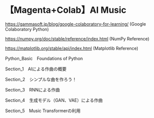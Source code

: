 # 【Magenta+Colab】AI Music
https://gammasoft.jp/blog/google-colaboratory-for-learning/
(Google Colaboratory Python)

https://numpy.org/doc/stable/reference/index.html
(NumPy Reference)

https://matplotlib.org/stable/api/index.html
(Matplotlib Reference)

Python_Basic　Foundations of Python

Section_1　AIによる作曲の概要

Section_2　シンプルな曲を作ろう！

Section_3　RNNによる作曲

Section_4　生成モデル（GAN、VAE）による作曲

Section_5　Music Transformerの利用
